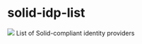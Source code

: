 # solid-idp-list
[![](https://img.shields.io/badge/project-Solid-7C4DFF.svg?style=flat-square)](https://github.com/solid/solid)
List of Solid-compliant identity providers

